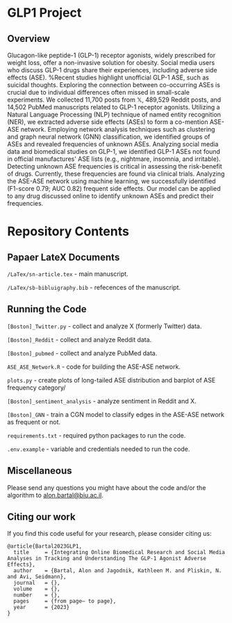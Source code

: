 # GLP1 Project

## Overview
Glucagon-like peptide-1 (GLP-1) receptor agonists, widely prescribed for weight loss, offer a non-invasive solution for obesity. 
Social media users who discuss GLP-1 drugs share their experiences, including adverse side effects (ASE). 
%Recent studies highlight unofficial GLP-1 ASE, such as suicidal thoughts. 
Exploring the connection between co-occurring ASEs is crucial due to individual differences often missed in small-scale experiments.
We collected 11,700 posts from $\mathbb{X}$, 489,529 Reddit posts, and 14,502 PubMed manuscripts related to GLP-1 receptor agonists.
Utilizing a Natural Language Processing (NLP) technique of named entity recognition (NER), we extracted adverse side effects (ASEs) to form a co-mention ASE-ASE network. 
Employing network analysis techniques such as clustering and graph neural network (GNN) classification, we identified groups of ASEs and revealed frequencies of unknown ASEs.
Analyzing social media data and biomedical studies on GLP-1, we identified GLP-1 ASEs not found in official manufactures' ASE lists (e.g., 
nightmare,
insomnia, and
irritable).
Detecting unknown ASE frequencies is critical in assessing the risk-benefit of drugs. 
Currently, these frequencies are found via clinical trials. 
Analyzing the ASE-ASE network using machine learning, we successfully identified (F1-score 0.79; AUC 0.82) frequent side effects.
Our model can be applied to any drug discussed online to identify unknown ASEs and predict their frequencies.

# Repository Contents
## Papaer LateX Documents

`/LaTex/sn-article.tex` - main manuscript.

`/LaTex/sb-bibluigraphy.bib` - refecences of the manuscript.

## Running the Code

`[Boston]_Twitter.py` - collect and analyze X (formerly Twitter) data.

`[Boston]_Reddit` - collect and analyze Reddit data.

`[Boston]_pubmed` - collect and analyze PubMed data.

`ASE_ASE_Network.R` - code for building the ASE-ASE network.

`plots.py` - create plots of long-tailed ASE distribution and barplot of ASE frequency category/

`[Boston]_sentiment_analysis` - analyze sentiment in Reddit and X.

`[Boston]_GNN` - train a CGN model to classify edges in the ASE-ASE network as frequent or not.

 `requirements.txt` - required python packages to run the code.

`.env.example` - variable and credentials needed to run the code.

## Miscellaneous
Please send any questions you might have about the code and/or the algorithm to alon.bartal@biu.ac.il.



## Citing our work
If you find this code useful for your research, please consider citing us:
```
@article{Bartal2023GLP1,
  title     = {Integrating Online Biomedical Research and Social Media Analyses in Tracking and Understanding The GLP-1 Agonist Adverse Effects},
  author    = {Bartal, Alon and Jagodnik, Kathleen M. and Pliskin, N. and Avi, Seidmann},
  journal   = {},
  volume    = {},
  number    = {},
  pages     = {from page– to page},
  year      = {2023}
}
